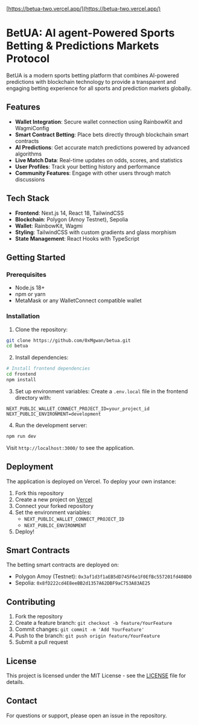 [https://betua-two.vercel.app/](https://betua-two.vercel.app/)
# BetUA: AI agent-Powered Sports Betting & Predictions Markets Protocol

BetUA is a modern sports betting platform that combines AI-powered predictions with blockchain technology to provide a transparent and engaging betting experience for all sports and prediction markets globally.

## Features

- **Wallet Integration**: Secure wallet connection using RainbowKit and WagmiConfig
- **Smart Contract Betting**: Place bets directly through blockchain smart contracts
- **AI Predictions**: Get accurate match predictions powered by advanced algorithms
- **Live Match Data**: Real-time updates on odds, scores, and statistics
- **User Profiles**: Track your betting history and performance
- **Community Features**: Engage with other users through match discussions

## Tech Stack

- **Frontend**: Next.js 14, React 18, TailwindCSS
- **Blockchain**: Polygon (Amoy Testnet), Sepolia
- **Wallet**: RainbowKit, Wagmi
- **Styling**: TailwindCSS with custom gradients and glass morphism
- **State Management**: React Hooks with TypeScript

## Getting Started

### Prerequisites

- Node.js 18+
- npm or yarn
- MetaMask or any WalletConnect compatible wallet

### Installation

1. Clone the repository:
```bash
git clone https://github.com/0xMgwan/betua.git
cd betua
```

2. Install dependencies:
```bash
# Install frontend dependencies
cd frontend
npm install
```

3. Set up environment variables:
Create a `.env.local` file in the frontend directory with:
```env
NEXT_PUBLIC_WALLET_CONNECT_PROJECT_ID=your_project_id
NEXT_PUBLIC_ENVIRONMENT=development
```

4. Run the development server:
```bash
npm run dev
```

Visit `http://localhost:3000/` to see the application.

## Deployment

The application is deployed on Vercel. To deploy your own instance:

1. Fork this repository
2. Create a new project on [Vercel](https://vercel.com)
3. Connect your forked repository
4. Set the environment variables:
   - `NEXT_PUBLIC_WALLET_CONNECT_PROJECT_ID`
   - `NEXT_PUBLIC_ENVIRONMENT`
5. Deploy!

## Smart Contracts

The betting smart contracts are deployed on:
- Polygon Amoy (Testnet): `0x3af1d3f1aEB5dD745F6e1F0EfBc557201fd408D0`
- Sepolia: `0x8fD222cd4E8eeBB2d1357A62DBF9aC753A83AE25`

## Contributing

1. Fork the repository
2. Create a feature branch: `git checkout -b feature/YourFeature`
3. Commit changes: `git commit -m 'Add YourFeature'`
4. Push to the branch: `git push origin feature/YourFeature`
5. Submit a pull request

## License

This project is licensed under the MIT License - see the [LICENSE](LICENSE) file for details.

## Contact

For questions or support, please open an issue in the repository.
